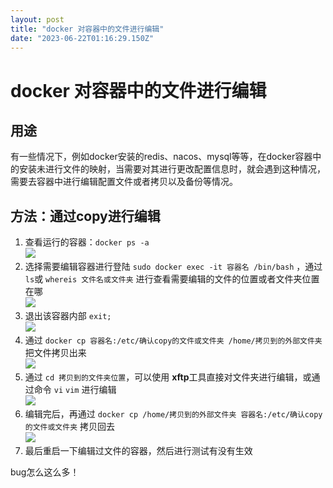```yaml
---
layout: post
title: "docker 对容器中的文件进行编辑"
date: "2023-06-22T01:16:29.150Z"
---
```

docker 对容器中的文件进行编辑
==================

用途
--

有一些情况下，例如docker安装的redis、nacos、mysql等等，在docker容器中的安装未进行文件的映射，当需要对其进行更改配置信息时，就会遇到这种情况，需要去容器中进行编辑配置文件或者拷贝以及备份等情况。

方法：通过copy进行编辑
-------------

1.  查看运行的容器：`docker ps -a`  
    ![](https://img2023.cnblogs.com/blog/1639345/202306/1639345-20230621160626283-242678513.png)
2.  选择需要编辑容器进行登陆 `sudo docker exec -it 容器名 /bin/bash` ，通过`ls`或 `whereis 文件名或文件夹` 进行查看需要编辑的文件的位置或者文件夹位置在哪  
    ![](https://img2023.cnblogs.com/blog/1639345/202306/1639345-20230621161213871-770216094.png)
3.  退出该容器内部 `exit;`  
    ![](https://img2023.cnblogs.com/blog/1639345/202306/1639345-20230621162300842-1163819763.png)
4.  通过 `docker cp 容器名:/etc/确认copy的文件或文件夹 /home/拷贝到的外部文件夹` 把文件拷贝出来  
    ![](https://img2023.cnblogs.com/blog/1639345/202306/1639345-20230621162430993-340986536.png)
5.  通过 `cd 拷贝到的文件夹位置`，可以使用 **xftp**工具直接对文件夹进行编辑，或通过命令 `vi` `vim` 进行编辑  
    ![](https://img2023.cnblogs.com/blog/1639345/202306/1639345-20230621163113489-1151762906.png)
6.  编辑完后，再通过 `docker cp /home/拷贝到的外部文件夹 容器名:/etc/确认copy的文件或文件夹` 拷贝回去  
    ![](https://img2023.cnblogs.com/blog/1639345/202306/1639345-20230621163420276-691233046.png)
7.  最后重启一下编辑过文件的容器，然后进行测试有没有生效

bug怎么这么多！